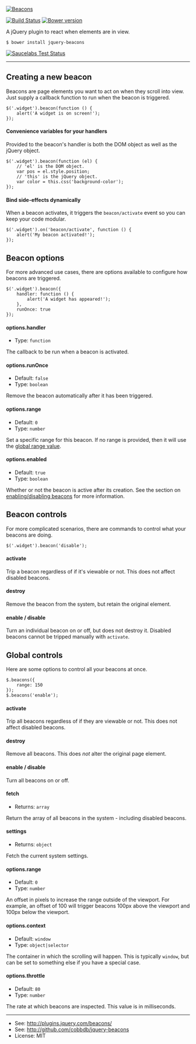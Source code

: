 [![Beacons](http://i.imgur.com/WVg4Pft.png)](https://cobbdb.github.io/jquery-beacons)

[![Build Status](https://travis-ci.org/cobbdb/jquery-beacons.svg?branch=master)](https://travis-ci.org/cobbdb/jquery-beacons) [![Bower version](https://badge.fury.io/bo/jquery-beacons.svg)](http://badge.fury.io/bo/jquery-beacons)

A jQuery plugin to react when elements are in view.

    $ bower install jquery-beacons

[![Saucelabs Test Status](https://saucelabs.com/browser-matrix/jquery-beacons.svg?branch=master)](https://saucelabs.com/u/jquery-beacons)

-------------
## Creating a new beacon
Beacons are page elements you want to act on when they scroll into view.
Just supply a callback function to run when the beacon is triggered.

    $('.widget').beacon(function () {
        alert('A widget is on screen!');
    });

#### Convenience variables for your handlers
Provided to the beacon's handler is both the DOM object as well
as the jQuery object.

    $('.widget').beacon(function (el) {
        // 'el' is the DOM object.
        var pos = el.style.position;
        // 'this' is the jQuery object.
        var color = this.css('background-color');
    });

#### Bind side-effects dynamically
When a beacon activates, it triggers the `beacon/activate` event so you can keep your
code modular.

    $('.widget').on('beacon/activate', function () {
        alert('My beacon activated!');
    });

## Beacon options
For more advanced use cases, there are options available to configure how beacons are triggered.

    $('.widget').beacon({
        handler: function () {
            alert('A widget has appeared!');
        },
        runOnce: true
    });

#### options.handler
* Type: ```function```

The callback to be run when a beacon is activated.

#### options.runOnce
* Default: ```false```
* Type: ```boolean```

Remove the beacon automatically after it has been triggered.

#### options.range
* Default: ```0```
* Type: ```number```

Set a specific range for this beacon. If no range is provided,
then it will use the [global range value](#con_global_range).

#### options.enabled
* Default: ```true```
* Type: ```boolean```

Whether or not the beacon is active after its creation. See the section on [enabling/disabling beacons](#con_enable) for more information.

## Beacon controls
For more complicated scenarios, there are commands to control what your beacons are doing.

    $('.widget').beacon('disable');

#### activate
Trip a beacon regardless of if it's viewable or not. This does
not affect disabled beacons.

#### destroy
Remove the beacon from the system, but retain the original element.

#### enable / disable <a name="con_enable"></a>
Turn an individual beacon on or off, but does not destroy it. Disabled beacons cannot
be tripped manually with `activate`.

## Global controls
Here are some options to control all your beacons at once.

    $.beacons({
        range: 150
    });
    $.beacons('enable');

#### activate
Trip all beacons regardless of if they are viewable or not. This does not
affect disabled beacons.

#### destroy
Remove all beacons. This does *not* alter the original page element.

#### enable / disable
Turn all beacons on or off.

#### fetch
* Returns: ```array```

Return the array of all beacons in the system - including disabled beacons.

#### settings
* Returns: ```object```

Fetch the current system settings.

#### options.range <a name="con_global_range"></a>
* Default: ```0```
* Type: ```number```

An offset in pixels to increase the range outside of the viewport.
For example, an offset of 100 will trigger beacons 100px above the viewport and 100px below the viewport.

#### options.context
* Default: ```window```
* Type: ```object|selector```

The container in which the scrolling will happen.
This is typically ```window```, but can be set to something else if you have a special case.

#### options.throttle
* Default: ```80```
* Type: ```number```

The rate at which beacons are inspected. This value is in milliseconds.

---------
* See: http://plugins.jquery.com/beacons/
* See: http://github.com/cobbdb/jquery-beacons
* License: MIT
